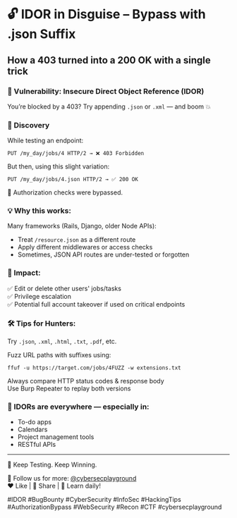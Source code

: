 # 🔓 IDOR in Disguise – Bypass with .json Suffix
## How a 403 turned into a 200 OK with a single trick

### 📍 Vulnerability: Insecure Direct Object Reference (IDOR)
You’re blocked by a 403? Try appending `.json` or `.xml` — and boom 💥

### 🧪 Discovery
While testing an endpoint:

```
PUT /my_day/jobs/4 HTTP/2 → ❌ 403 Forbidden
```

But then, using this slight variation:

```
PUT /my_day/jobs/4.json HTTP/2 → ✅ 200 OK
```

🔐 Authorization checks were bypassed.

### 💡 Why this works:
Many frameworks (Rails, Django, older Node APIs):

- Treat `/resource.json` as a different route
- Apply different middlewares or access checks
- Sometimes, JSON API routes are under-tested or forgotten

### 🚨 Impact:
✅ Edit or delete other users' jobs/tasks  
✅ Privilege escalation  
✅ Potential full account takeover if used on critical endpoints

### 🛠 Tips for Hunters:
Try `.json`, `.xml`, `.html`, `.txt`, `.pdf`, etc.

Fuzz URL paths with suffixes using:

```
ffuf -u https://target.com/jobs/4FUZZ -w extensions.txt
```

Always compare HTTP status codes & response body  
Use Burp Repeater to replay both versions

### 🧠 IDORs are everywhere — especially in:

- To-do apps
- Calendars
- Project management tools
- RESTful APIs

---

📣 Keep Testing. Keep Winning.  

🔗 Follow us for more: [@cybersecplayground](https://t.me/cybersecplayground)  
❤️ Like | 🔁 Share | 🧠 Learn daily!

#IDOR #BugBounty #CyberSecurity #InfoSec #HackingTips #AuthorizationBypass #WebSecurity #Recon #CTF #cybersecplayground
